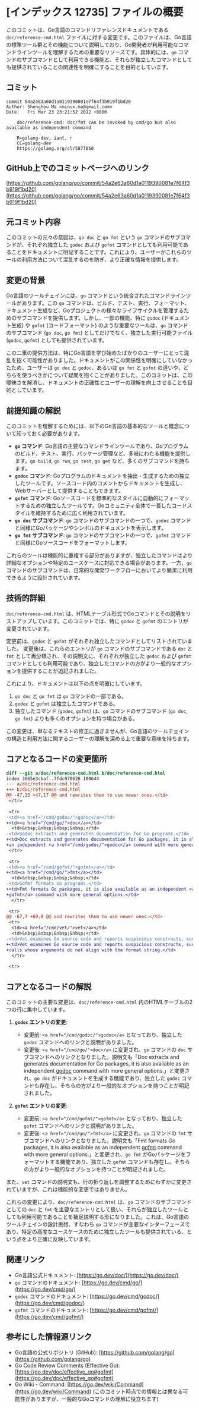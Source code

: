 # [インデックス 12735] ファイルの概要

このコミットは、Go言語のコマンドリファレンスドキュメントである `doc/reference-cmd.html` ファイルに対する変更です。このファイルは、Go言語の標準ツール群とその機能について説明しており、Go開発者が利用可能なコマンドラインツールを理解するための重要なリソースです。具体的には、`go` コマンドのサブコマンドとして利用できる機能と、それらが独立したコマンドとしても提供されていることの関連性を明確にすることを目的としています。

## コミット

```
commit 54a2e63a60d1a0119390081e7f64f3b919f1bd20
Author: Shenghou Ma <minux.ma@gmail.com>
Date:   Fri Mar 23 23:21:52 2012 +0800

    doc/reference-cmd: doc/fmt can be invoked by cmd/go but also available as independent command
    
    R=golang-dev, iant, r
    CC=golang-dev
    https://golang.org/cl/5877050
```

## GitHub上でのコミットページへのリンク

[https://github.com/golang/go/commit/54a2e63a60d1a0119390081e7f64f3b919f1bd20](https://github.com/golang/go/commit/54a2e63a60d1a0119390081e7f64f3b919f1bd20)

## 元コミット内容

このコミットの元々の意図は、`go doc` と `go fmt` という `go` コマンドのサブコマンドが、それぞれ独立した `godoc` および `gofmt` コマンドとしても利用可能であることをドキュメントに明記することです。これにより、ユーザーがこれらのツールの利用方法について混乱するのを防ぎ、より正確な情報を提供します。

## 変更の背景

Go言語のツールチェインには、`go` コマンドという統合されたコマンドラインツールがあります。この `go` コマンドは、ビルド、テスト、実行、フォーマット、ドキュメント生成など、Goプロジェクトの様々なライフサイクルを管理するためのサブコマンドを提供します。しかし、一部の機能、特に `godoc` (ドキュメント生成) や `gofmt` (コードフォーマット) のような重要なツールは、`go` コマンドのサブコマンド (`go doc`, `go fmt`) としてだけでなく、独立した実行可能ファイル (`godoc`, `gofmt`) としても提供されています。

この二重の提供方法は、特にGo言語を学び始めたばかりのユーザーにとって混乱を招く可能性がありました。ドキュメントがこの関係性を明確にしていなかったため、ユーザーは `go doc` と `godoc`、あるいは `go fmt` と `gofmt` の違いや、どちらを使うべきかについて疑問を抱くことがありました。このコミットは、この曖昧さを解消し、ドキュメントの正確性とユーザーの理解を向上させることを目的としています。

## 前提知識の解説

このコミットを理解するためには、以下のGo言語の基本的なツールと概念について知っておく必要があります。

*   **`go` コマンド**: Go言語の主要なコマンドラインツールであり、Goプログラムのビルド、テスト、実行、パッケージ管理など、多岐にわたる機能を提供します。`go build`, `go run`, `go test`, `go get` など、多くのサブコマンドを持ちます。
*   **`godoc` コマンド**: Goプログラムのドキュメントを抽出・生成するための独立したツールです。ソースコード内のコメントからドキュメントを生成し、Webサーバーとして提供することもできます。
*   **`gofmt` コマンド**: Goソースコードを標準的なスタイルに自動的にフォーマットするための独立したツールです。Goコミュニティ全体で一貫したコードスタイルを維持するために広く利用されています。
*   **`go doc` サブコマンド**: `go` コマンドのサブコマンドの一つで、`godoc` コマンドと同様にGoパッケージやシンボルのドキュメントを表示します。
*   **`go fmt` サブコマンド**: `go` コマンドのサブコマンドの一つで、`gofmt` コマンドと同様にGoソースコードをフォーマットします。

これらのツールは機能的に重複する部分がありますが、独立したコマンドはより詳細なオプションや特定のユースケースに対応できる場合があります。一方、`go` コマンドのサブコマンドは、日常的な開発ワークフローにおいてより簡潔に利用できるように設計されています。

## 技術的詳細

`doc/reference-cmd.html` は、HTMLテーブル形式でGoコマンドとその説明をリストアップしています。このコミットでは、特に `godoc` と `gofmt` のエントリが変更されています。

変更前は、`godoc` と `gofmt` がそれぞれ独立したコマンドとしてリストされていました。
変更後は、これらのエントリが `go` コマンドのサブコマンドである `doc` と `fmt` として再分類され、その説明文に、それぞれが独立した `godoc` および `gofmt` コマンドとしても利用可能であり、独立したコマンドの方がより一般的なオプションを提供することが追記されました。

これにより、ドキュメントは以下の点を明確にしています。
1.  `go doc` と `go fmt` は `go` コマンドの一部である。
2.  `godoc` と `gofmt` は独立したコマンドである。
3.  独立したコマンド (`godoc`, `gofmt`) は、`go` コマンドのサブコマンド (`go doc`, `go fmt`) よりも多くのオプションを持つ場合がある。

この変更は、単なるテキストの修正に過ぎませんが、Go言語のツールチェインの構造と利用方法に関するユーザーの理解を深める上で重要な意味を持ちます。

## コアとなるコードの変更箇所

```diff
diff --git a/doc/reference-cmd.html b/doc/reference-cmd.html
index 3665e3cbaf..7fdc970626 100644
--- a/doc/reference-cmd.html
+++ b/doc/reference-cmd.html
@@ -47,15 +47,17 @@ and rewrites them to use newer ones.</td>
 </tr>
  
 <tr>
-<td><a href="/cmd/godoc/">godoc</a></td>
+<td><a href="/cmd/go/">doc</a></td>
  <td>&nbsp;&nbsp;&nbsp;&nbsp;</td>
-<td>Godoc extracts and generates documentation for Go programs.</td>
+<td>Doc extracts and generates documentation for Go packages, it is also available as
+an independent <a href="/cmd/godoc/">godoc</a> command with more general options.</td>
 </tr>
  
 <tr>
-<td><a href="/cmd/gofmt/">gofmt</a></td>
+<td><a href="/cmd/go/">fmt</a></td>
  <td>&nbsp;&nbsp;&nbsp;&nbsp;</td>
-<td>Gofmt formats Go programs.</td>
+<td>Fmt formats Go packages, it is also available as an independent <a href="/cmd/gofmt/">
+gofmt</a> command with more general options.</td>
  </tr>
  
 <tr>
@@ -67,7 +69,8 @@ and rewrites them to use newer ones.</td>
 <tr>
  <td><a href="/cmd/vet/">vet</a></td>
  <td>&nbsp;&nbsp;&nbsp;&nbsp;</td>
-<td>Vet examines Go source code and reports suspicious constructs, such as Printf calls whose arguments do not align with the format string.</td>
+<td>Vet examines Go source code and reports suspicious constructs, such as Printf
+calls whose arguments do not align with the format string.</td>
  </tr>
  
 <tr>
```

## コアとなるコードの解説

このコミットの主要な変更は、`doc/reference-cmd.html` 内のHTMLテーブルの2つの行に集中しています。

1.  **`godoc` エントリの変更**:
    *   変更前: `<a href="/cmd/godoc/">godoc</a>` となっており、独立した `godoc` コマンドへのリンクと説明がありました。
    *   変更後: `<a href="/cmd/go/">doc</a>` に変更され、`go` コマンドの `doc` サブコマンドへのリンクとなりました。説明文も「Doc extracts and generates documentation for Go packages, it is also available as an independent <a href="/cmd/godoc/">godoc</a> command with more general options.」と変更され、`go doc` がドキュメントを生成する機能であり、独立した `godoc` コマンドも存在し、そちらの方がより一般的なオプションを持つことが明記されました。

2.  **`gofmt` エントリの変更**:
    *   変更前: `<a href="/cmd/gofmt/">gofmt</a>` となっており、独立した `gofmt` コマンドへのリンクと説明がありました。
    *   変更後: `<a href="/cmd/go/">fmt</a>` に変更され、`go` コマンドの `fmt` サブコマンドへのリンクとなりました。説明文も「Fmt formats Go packages, it is also available as an independent <a href="/cmd/gofmt/">gofmt</a> command with more general options.」と変更され、`go fmt` がGoパッケージをフォーマットする機能であり、独立した `gofmt` コマンドも存在し、そちらの方がより一般的なオプションを持つことが明記されました。

また、`vet` コマンドの説明文も、行の折り返しを調整するためにわずかに変更されていますが、これは機能的な変更ではありません。

これらの変更により、`doc/reference-cmd.html` は、`go` コマンドのサブコマンドとしての `doc` と `fmt` を主要なエントリとして扱い、それらが独立したツールとしても利用可能であることを補足説明する形になりました。これは、Go言語のツールチェインの設計思想、すなわち `go` コマンドが主要なインターフェースであり、特定の高度なユースケースのために独立したツールも提供されている、という点をより正確に反映しています。

## 関連リンク

*   Go言語公式ドキュメント: [https://go.dev/doc/](https://go.dev/doc/)
*   `go` コマンドのドキュメント: [https://go.dev/cmd/go/](https://go.dev/cmd/go/)
*   `godoc` コマンドのドキュメント: [https://go.dev/cmd/godoc/](https://go.dev/cmd/godoc/)
*   `gofmt` コマンドのドキュメント: [https://go.dev/cmd/gofmt/](https://go.dev/cmd/gofmt/)

## 参考にした情報源リンク

*   Go言語の公式リポジトリ (GitHub): [https://github.com/golang/go](https://github.com/golang/go)
*   Go Code Review Comments (Effective Go): [https://go.dev/doc/effective_go#gofmt](https://go.dev/doc/effective_go#gofmt)
*   Go Wiki - Command: [https://go.dev/wiki/Command](https://go.dev/wiki/Command) (このコミット時点での情報とは異なる可能性がありますが、一般的なGoコマンドの理解に役立ちます)
